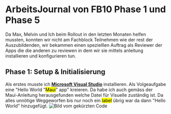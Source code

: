 
# ArbeitsJournal von FB10 Phase 1 und Phase 5

Da Max, Melvin und Ich beim Rollout in den letzten Monaten helfen mussten, konnten wir nicht am Fachblock Teilnehmen wie der rest der Auszubildenden,  wir bekammen einen spezielllen Auftrag als Reviewer der Apps die die anderen zu reviewen in dem wir sie mittels anleitung installieren und konfigurieren tun.

## Phase 1: Setup & Initialisierung

Als erstes musste ich **[Microsoft Visual Studio](https://dotnet.microsoft.com/en-us/learn/maui/first-app-tutorial/modify)** installieren. Als Volgeaufgabe eine "Hello World "<mark>Maui</mark>" app" kreieren. Da habe ich auch gemäss der Maui-Anleitung herausgefunden welche Datei für Visuelle zuständig ist. Da alles unnötige Weggeworfen bis nur noch ein <mark>label</mark> übrig war da dann "Hello World" hinzugefügt.
![Bild vom gekürzten Code]([[pics](/main/pics/FB10Phase1Code.PNG)](https://github.com/bi-it-mem/phase-5-Qualitaetssicherung-durch-Peer-Review-/blob/main/pics/FB10Phase1Code.PNG))

